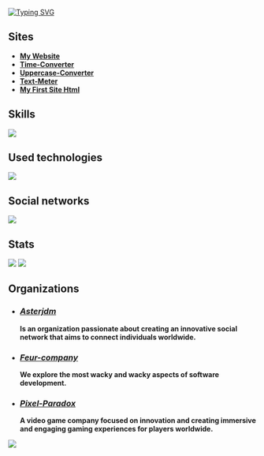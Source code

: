 [![Typing SVG](https://readme-typing-svg.demolab.com?font=ubuntu&weight=900&size=60&pause=1000&color=F7F7F7&width=900&height=90&lines=My+name+is+Vital;I+have+300IQ;I'm+a+genius;Visit+my+website;Why+you+still+read%3F)](https://rmbi.ch/vital/)

## Sites

 - [**My Website**](https://rmbi.ch/vital/)
 - [**Time-Converter**](https://rmbi.ch/vital/time-converter/)
 - [**Uppercase-Converter**](https://rmbi.ch/vital/uppercase-converter/)
 - [**Text-Meter**](https://rmbi.ch/vital/text-meter/)
 - [**My First Site Html**](https://rmbi.ch/vital/mfsh/)

## Skills

 [![](https://skillicons.dev/icons?i=html,css,js,md)](https://github.com/Vital-Vuillaume)

## Used technologies

 [![](https://skillicons.dev/icons?i=linux,vscode,git)](https://github.com/Vital-Vuillaume)

## Social networks

 [![](https://skillicons.dev/icons?i=github,linkedin)](https://github.com/Vital-Vuillaume)

## Stats

 [![](http://github-profile-summary-cards.vercel.app/api/cards/repos-per-language?username=Vital-Vuillaume&theme=dracula)](https://github.com/Vital-Vuillaume)
 [![](http://github-profile-summary-cards.vercel.app/api/cards/most-commit-language?username=Vital-Vuillaume&theme=dracula)](https://github.com/Vital-Vuillaume)

## Organizations

 - ### [*Asterjdm*](https://github.com/asterjdm)
   
   **Is an organization passionate about creating an innovative social network that aims to connect individuals worldwide.**
 
 - ### [*Feur-company*](https://github.com/Feur-company)
   
   **We explore the most wacky and wacky aspects of software development.**

 - ### [*Pixel-Paradox*](https://github.com/Pixel-Paradox)
   
   **A video game company focused on innovation and creating immersive and engaging gaming experiences for players worldwide.**
 
 [![](https://visitcount.itsvg.in/api?id=Vital-Vuillaume&icon=6&color=0)](https://github.com/Vital-Vuillaume)
